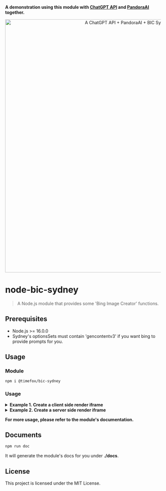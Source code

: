 **A demonstration using this module with [ChatGPT API](https://github.com/waylaidwanderer/node-chatgpt-api) and [PandoraAI](https://github.com/waylaidwanderer/PandoraAI) together.**
<p align="center">
  <img alt="A ChatGPT API + PandoraAI + BIC Sydney demo" src="./demos/chatgptapi_with_pandoraai.gif" width="820px" height="820px">
</p>

# node-bic-sydney
> A Node.js module that provides some 'Bing Image Creator' functions.

## Prerequisites
- Node.js >= 16.0.0
- Sydney's optionsSets must contain 'gencontentv3' if you want bing to provide prompts for you.

## Usage

### Module
```bash
npm i @timefox/bic-sydney
```

### Usage
<details>
<summary><strong>Example 1. Create a client side render iframe</strong></summary>

Create images by Bing Image Creator, and get an iframe pointing to the page contains the images created.
This method is most likely what the original bing browser client does.
The format of {BingImageCreator} options is almost same as the bingAiClient options of '@waylaidwanderer/chatgpt-api'.
```JS
import { BingImageCreator } from '@timefox/bic-sydney';
import crypto from 'crypto';

// Setup the required options.
const options = {
    // Necessary for some people in different countries, e.g. China (https://cn.bing.com)
    host: '',
    // The "_U" cookie value from bing.com
    userToken: '',
    // If the above doesn't work, provide all your cookies as a string instead
    cookies: '',
    // A proxy string like "http://<ip>:<port>"
    proxy: '',
    // (Optional) Set to true to enable `console.debug()` logging
    debug: false,
    // (Optional) The user agent for the network request.
    userAgent: '',
};

const prompt = 'a fox plays xbox';
const messageId = crypto.randomUUID();

// Make a creation request with given prompt. With 'gencontentv3' option on, bing will give you the prompt
// in a message which's contentType is 'IMAGE'.
const imageIframe = new BingImageCreator(options).genImageIframeCsr(prompt, messageId);
imageIframe.then((result) => {
    console.debug(result);
}).catch((error) => {
    console.debug(error);
});

```
**Note: If this iframe is returned to client browser, the user must be logged in to bing.com in order to generate the image successfully. The user's cookie is required for the polling requests of the generation process.**
</details>

<details>
<summary><strong>Example 2. Create a server side render iframe</strong></summary>

Create images by Bing Image Creator, and get an iframe which uses the 'srcdoc' attribute to hold the rendered result page.
**This method does not require the user to have logged in to bing.com on the client side.  The entire request process is completed by the server proxy.**
**It's very useful for the clients can not visit the new bing's service directly.**
```JS
import { BingImageCreator } from '@timefox/bic-sydney';
import crypto from 'crypto';

// Setup the required options.
const options = {
    // Necessary for some people in different countries, e.g. China (https://cn.bing.com)
    host: '',
    // The "_U" cookie value from bing.com
    userToken: '',
    // If the above doesn't work, provide all your cookies as a string instead
    cookies: '',
    // A proxy string like "http://<ip>:<port>"
    proxy: '',
    // (Optional) Set to true to enable `console.debug()` logging
    debug: false,
    // (Optional) The user agent for the network request.
    userAgent: '',
};

const prompt = 'a fox plays xbox';
const messageId = crypto.randomUUID();

// Make a creation request with given prompt. With 'gencontentv3' option on, bing will give you the prompt
// in a message which's contentType is 'IMAGE'.
// The onProgress is a callback function. If onProgress is provided and returns true, the request will be cancelled.
imageIframe = new BingImageCreator(options).genImageIframeSsr(
    prompt,
    messageId,
    (progress) => {
        if (progress?.contentIframe) {
            console.debug('contentIframe:');
            console.debug(progress.contentIframe);
        }
        if (progress?.pollingStartTime) {
            console.debug(`pollingStartTime: ${progress.pollingStartTime}`);
        }
    },
);
imageIframe.then((result) => {
    console.debug(result);
}).catch((error) => {
    console.debug(error);
});

```

</details>

**For more usage, please refer to the module's documentation.**

## Documents
```bash
npm run doc
```

It will generate the module's docs for you under **./docs**.

## License
This project is licensed under the MIT License.